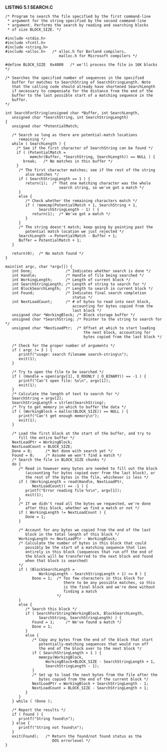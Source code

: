 **LISTING 5.1 SEARCH.C**

    /* Program to search the file specified by the first command-line
     * argument for the string specified by the second command-line
     * argument. Performs the search by reading and searching blocks
     * of size BLOCK_SIZE. */

    #include <stdio.h>
    #include <fcntl.h>
    #include <string.h>
    #include <alloc.h>   /* alloc.h for Borland compilers,
                            malloc.h for Microsoft compilers */

    #define BLOCK_SIZE  0x4000   /* we'll process the file in 16K blocks */

    /* Searches the specified number of sequences in the specified
       buffer for matches to SearchString of SearchStringLength. Note
       that the calling code should already have shortened SearchLength
       if necessary to compensate for the distance from the end of the
       buffer to the last possible start of a matching sequence in the
       buffer.
    */

    int SearchForString(unsigned char *Buffer, int SearchLength,
       unsigned char *SearchString, int SearchStringLength)
    {
       unsigned char *PotentialMatch;

       /* Search so long as there are potential-match locations
          remaining */
       while ( SearchLength ) {
         /* See if the first character of SearchString can be found */
         if ( (PotentialMatch =
               memchr(Buffer, *SearchString, SearchLength)) == NULL ) {
            break;   /* No matches in this buffer */
         }
          /* The first character matches; see if the rest of the string
             also matches */
          if ( SearchStringLength == 1 ) {
             return(1);  /* That one matching character was the whole
                            search string, so we've got a match */
          }
          else {
             /* Check whether the remaining characters match */
             if ( !memcmp(PotentialMatch + 1, SearchString + 1,
                   SearchStringLength - 1) ) {
                return(1);  /* We've got a match */
             }
          }
          /* The string doesn't match; keep going by pointing past the
             potential match location we just rejected */
          SearchLength -= PotentialMatch - Buffer + 1;
          Buffer = PotentialMatch + 1;
       }

       return(0);  /* No match found */
    }

    main(int argc, char *argv[]) {
       int Done;               /* Indicates whether search is done */
       int Handle;             /* Handle of file being searched */
       int WorkingLength;      /* Length of current block */
       int SearchStringLength; /* Length of string to search for */
       int BlockSearchLength;  /* Length to search in current block */
       int Found;              /* Indicates final search completion
                                  status */
       int NextLoadCount;      /* # of bytes to read into next block,
                                  accounting for bytes copied from the
                                  last block */
       unsigned char *WorkingBlock; /* Block storage buffer */
       unsigned char *SearchString; /* Pointer to the string to search for */
       unsigned char *NextLoadPtr;  /* Offset at which to start loading
                                       the next block, accounting for
                                       bytes copied from the last block */

       /* Check for the proper number of arguments */
       if ( argc != 3 ) {
          printf("usage: search filename search-string\n");
          exit(1);
       }

       /* Try to open the file to be searched */
       if ( (Handle = open(argv[1], O_RDONLY | O_BINARY)) == -1 ) {
          printf("Can't open file: %s\n", argv[1]);
          exit(1);
       }
       /* Calculate the length of text to search for */
       SearchString = argv[2];
       SearchStringLength = strlen(SearchString);
       /* Try to get memory in which to buffer the data */
       if ( (WorkingBlock = malloc(BLOCK_SIZE)) == NULL ) {
          printf("Can't get enough memory\n");
          exit(1);
       }

       /* Load the first block at the start of the buffer, and try to
          fill the entire buffer */
       NextLoadPtr = WorkingBlock;
       NextLoadCount = BLOCK_SIZE;
       Done = 0;      /* Not done with search yet */
       Found = 0;     /* Assume we won't find a match */
       /* Search the file in BLOCK_SIZE chunks */
       do {
          /* Read in however many bytes are needed to fill out the block
             (accounting for bytes copied over from the last block), or
             the rest of the bytes in the file, whichever is less */
          if ( (WorkingLength = read(Handle, NextLoadPtr,
                NextLoadCount)) == -1 ) {
             printf("Error reading file %s\n", argv[1]);
             exit(1);
          }
          /* If we didn't read all the bytes we requested, we're done
             after this block, whether we find a match or not */
          if ( WorkingLength != NextLoadCount ) {
             Done = 1;
          }

          /* Account for any bytes we copied from the end of the last
             block in the total length of this block */
          WorkingLength += NextLoadPtr - WorkingBlock;
          /* Calculate the number of bytes in this block that could
             possibly be the start of a matching sequence that lies
             entirely in this block (sequences that run off the end of
             the block will be transferred to the next block and found
             when that block is searched)
          */
          if ( (BlockSearchLength =
                   WorkingLength - SearchStringLength + 1) <= 0 ) {
                Done = 1;  /* Too few characters in this block for
                              there to be any possible matches, so this
                              is the final block and we're done without
                              finding a match
                           */
          }
          else {
             /* Search this block */
             if ( SearchForString(WorkingBlock, BlockSearchLength,
                   SearchString, SearchStringLength) ) {
                Found = 1;     /* We've found a match */
                Done = 1;
             }
             else {
                /* Copy any bytes from the end of the block that start
                   potentially-matching sequences that would run off
                   the end of the block over to the next block */
                if ( SearchStringLength > 1 ) {
                   memcpy(WorkingBlock,
                      WorkingBlock+BLOCK_SIZE - SearchStringLength + 1,
                      SearchStringLength - 1);
                }
                /* Set up to load the next bytes from the file after the
                   bytes copied from the end of the current block */
                NextLoadPtr = WorkingBlock + SearchStringLength - 1;
                NextLoadCount = BLOCK_SIZE - SearchStringLength + 1;
             }
          }
       } while ( !Done );

       /* Report the results */
       if ( Found ) {
          printf("String found\n");
       } else {
          printf("String not found\n");
       }
       exit(Found);   /* Return the found/not found status as the
                         DOS errorlevel */
    }
